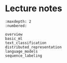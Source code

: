 # Lecture notes

```toc
:maxdepth: 2
:numbered:

overview
basic_ml
text_classification
distributed_representation
language_models
sequence_labeling
```
